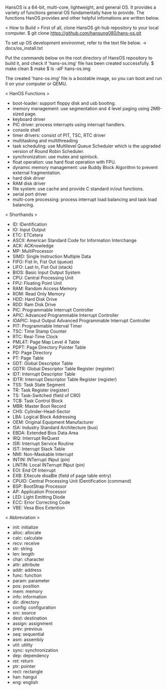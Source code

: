 HansOS is a 64-bit, multi-core, lightweight, and general OS.
It provides a variety of functions general OS fundamentally have to provide.
The functions HanOS provides and other helpful infomations are written below.

< How to Build >
First of all, clone HansOS git-hub repository to your local computer.
$ git clone https://github.com/hansung080/hans-os.git

To set up OS development environmet, refer to the text file below.
-> docs/os_install.txt

Put the commands below on the root directory of HansOS repository to build it,
and check if 'hans-os.img' file has been created successfully.
$ make clean
$ make
$ ls -alF hans-os.img

The created 'hans-os.img' file is a bootable image, so you can boot and run it
on your computer or QEMU.

< HanOS Functions >
- boot-loader: support floppy disk and usb booting.
- memory management: use segmentation and 4 level paging using 2MB-sized page.
- keyboard driver
- PIC driver: process interrupts using interrupt handlers.
- console shell
- timer drivers: consist of PIT, TSC, RTC driver
- multitasking and multithreading
- task scheduling: use Multilevel Queue Scheduler which is the upgraded version of Round Robin Scheduler.
- synchronization: use mutex and spinlock.
- float operation: use hard float operation with FPU.
- dynamic memory management: use Buddy Block Algorithm to prevent external fragmentation.
- hard disk driver
- RAM disk driver
- file system: use cache and provide C standard in/out functions.
- serial port driver
- multi-core processing: process interrupt load balancing and task load balancing.

< Shorthands >
- ID: IDentification
- IO: Input Output
- ETC: ETCetera
- ASCII: American Standard Code for Information Interchange
- ACK: ACKnowledge
- MP: MultiProcessor
- SIMD: Single Instruction Multiple Data
- FIFO: Fist In, Fist Out (queue)
- LIFO: Last In, Fist Out (stack)
- BIOS: Basic Input Output System
- CPU: Central Processing Unit
- FPU: Floating Point Unit
- RAM: Random Access Memory
- ROM: Read Only Memory
- HDD: Hard Disk Drive
- RDD: Ram Disk Drive
- PIC: Programmable Interrupt Controller
- APIC: Advanced Programmable Interrupt Controller
- IOAPIC: Input Output Advanced Programmable Interrupt Controller
- PIT: Programmable Interval Timer
- TSC: Time Stamp Counter
- RTC: Real-Time Clock
- PML4T: Page Map Level 4 Table
- PDPT: Page Directory Pointer Table
- PD: Page Directory
- PT: Page Table
- GDT: Global Descriptor Table
- GDTR: Global Descriptor Table Register (register)
- IDT: Interrupt Descriptor Table
- IDTR: Interrupt Descriptor Table Register (register)
- TSS: Task State Segment
- TR: Task Register (register)
- TS: Task-Switched (field of CR0)
- TCB: Task Control Block
- MBR: Master Boot Record
- CHS: Cylinder-Head-Sector
- LBA: Logical Block Addressing
- OEM: Original Equipment Manufacturer
- ISA: Industry Standard Architecture (bus)
- EBDA: Extended Bios Data Area
- IRQ: Interrupt ReQuest
- ISR: Interrupt Service Routine
- IST: Interrupt Stack Table
- NMI: Non-Maskable Interrupt
- INTIN: INTerrupt INput (pin)
- LINTIN: Local INTerrupt INput (pin)
- EOI: End Of Interrupt
- EXB: EXecute disaBle (field of page table entry)
- CPUID: Central Processing Unit IDentification (command)
- BSP: BootStrap Processor
- AP: Application Processor
- LED: Light Emitting Diode
- ECC: Error Correcting Code
- VBE: Vesa Bios Extention

< Abbreviation >
- init: initialize
- alloc: allocate
- calc: calculate
- recv: receive
- str: string
- len: length
- char: character
- attr: attribute
- addr: address
- func: function
- param: parameter
- pos: position
- mem: memory
- info: information
- dir: directory
- config: configuration
- src: source
- dest: destination
- assign: assignment
- prev: previous
- seq: sequential
- asm: assembly
- util: utility
- sync: synchronization
- dep: dependency
- ret: return
- ptr: pointer
- rect: rectangle
- han: hangul
- eng: english
